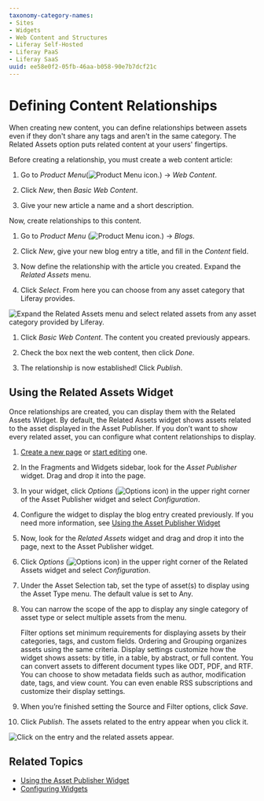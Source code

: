 ```yaml
---
taxonomy-category-names:
- Sites
- Widgets
- Web Content and Structures
- Liferay Self-Hosted
- Liferay PaaS
- Liferay SaaS
uuid: ee58e0f2-05fb-46aa-b058-90e7b7dcf21c
---
```


# Defining Content Relationships

When creating new content, you can define relationships between assets even if they don't share any tags and aren't in the same category. The Related Assets option puts related content at your users' fingertips.

Before creating a relationship, you must create a web content article:

1. Go to *Product Menu*(![Product Menu icon.](../../images/icon-product-menu.png)) &rarr; *Web Content*.

1. Click *New*, then *Basic Web Content*.

1. Give your new article a name and a short description.

Now, create relationships to this content.

 1. Go to *Product Menu* (![Product Menu icon.](../../images/icon-product-menu.png)) &rarr; *Blogs*.

 1. Click *New*, give your new blog entry a title, and fill in the *Content* field.

1. Now define the relationship with the article you created. Expand the *Related Assets* menu.

1. Click *Select*. From here you can choose from any asset category that Liferay provides.

![Expand the Related Assets menu and select related assets from any asset category provided by Liferay.](./defining-content-relationships/images/01.png)

1. Click *Basic Web Content*. The content you created previously appears.

1. Check the box next the web content, then click *Done*.

1. The relationship is now established! Click *Publish*.

## Using the Related Assets Widget

Once relationships are created, you can display them with the Related Assets Widget. By default, the Related Assets widget shows assets related to the asset displayed in the Asset Publisher. If you don’t want to show every related asset, you can configure what content relationships to display.

1. [Create a new page](../creating-pages/adding-pages/adding-a-page-to-a-site.md) or [start editing](../creating-pages/using-content-pages/adding-elements-to-content-pages.md) one.

1. In the Fragments and Widgets sidebar, look for the *Asset Publisher* widget. Drag and drop it into the page.

1. In your widget, click *Options* (![Options icon](../../images/icon-actions.png)) in the upper right corner of the Asset Publisher widget and select *Configuration*.

1. Configure the widget to display the blog entry created previously. If you need more information, see [Using the Asset Publisher Widget](../../../../../dxp/latest/en/site-building/displaying-content/using-the-asset-publisher-widget.md)

1. Now, look for the *Related Assets* widget and drag and drop it into the page, next to the Asset Publisher widget.

1. Click *Options* (![Options icon](../../images/icon-actions.png)) in the upper right corner of the Related Assets widget and select *Configuration*.

1. Under the Asset Selection tab, set the type of asset(s) to display using the Asset Type menu. The default value is set to Any.

1. You can narrow the scope of the app to display any single category of asset type or select multiple assets from the menu.

   Filter options set minimum requirements for displaying assets by their categories, tags, and custom fields. Ordering and Grouping organizes assets using the same criteria. Display settings customize how the widget shows assets: by title, in a table, by abstract, or full content. You can convert assets to different document types like ODT, PDF, and RTF. You can choose to show metadata fields such as author, modification date, tags, and view count. You can even enable RSS subscriptions and customize their display settings.

1. When you’re finished setting the Source and Filter options, click *Save*.

1. Click *Publish*. The assets related to the entry appear when you click it.

![Click on the entry and the related assets appear.](./defining-content-relationships/images/02.png)

## Related Topics

- [Using the Asset Publisher Widget](./using-the-asset-publisher-widget.md)
- [Configuring Widgets](../creating-pages/page-fragments-and-widgets/using-widgets/configuring-widgets.md)

